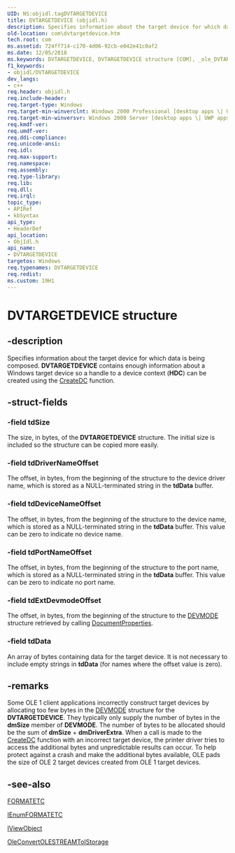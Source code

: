 ```yaml
---
UID: NS:objidl.tagDVTARGETDEVICE
title: DVTARGETDEVICE (objidl.h)
description: Specifies information about the target device for which data is being composed. DVTARGETDEVICE contains enough information about a Windows target device so a handle to a device context (HDC) can be created using the CreateDC function.
old-location: com\dvtargetdevice.htm
tech.root: com
ms.assetid: 724ff714-c170-4d06-92cb-e042e41c0af2
ms.date: 12/05/2018
ms.keywords: DVTARGETDEVICE, DVTARGETDEVICE structure [COM], _ole_DVTARGETDEVICE, com.dvtargetdevice, objidl/DVTARGETDEVICE
f1_keywords:
- objidl/DVTARGETDEVICE
dev_langs:
- c++
req.header: objidl.h
req.include-header: 
req.target-type: Windows
req.target-min-winverclnt: Windows 2000 Professional [desktop apps \| UWP apps]
req.target-min-winversvr: Windows 2000 Server [desktop apps \| UWP apps]
req.kmdf-ver: 
req.umdf-ver: 
req.ddi-compliance: 
req.unicode-ansi: 
req.idl: 
req.max-support: 
req.namespace: 
req.assembly: 
req.type-library: 
req.lib: 
req.dll: 
req.irql: 
topic_type:
- APIRef
- kbSyntax
api_type:
- HeaderDef
api_location:
- ObjIdl.h
api_name:
- DVTARGETDEVICE
targetos: Windows
req.typenames: DVTARGETDEVICE
req.redist: 
ms.custom: 19H1
---
```


# DVTARGETDEVICE structure


## -description


Specifies information about the target device for which data is being composed. <b>DVTARGETDEVICE</b> contains enough information about a Windows target device so a handle to a device context (<b>HDC</b>) can be created using the <a href="https://docs.microsoft.com/windows/desktop/api/wingdi/nf-wingdi-createdca">CreateDC</a> function. 




## -struct-fields




### -field tdSize

The size, in bytes, of the <b>DVTARGETDEVICE</b> structure. The initial size is included so the structure can be copied more easily.


### -field tdDriverNameOffset

The offset, in bytes, from the beginning of the structure to the device driver name, which is stored as a NULL-terminated string in the <b>tdData</b> buffer.


### -field tdDeviceNameOffset

The offset, in bytes, from the beginning of the structure to the device name, which is stored as a NULL-terminated string in the <b>tdData</b> buffer. This value can be zero to indicate no device name.


### -field tdPortNameOffset

The offset, in bytes, from the beginning of the structure to the port name, which is stored as a NULL-terminated string in the <b>tdData</b> buffer. This value can be zero to indicate no port name.


### -field tdExtDevmodeOffset

The offset, in bytes, from the beginning of the structure to the <a href="https://docs.microsoft.com/windows/win32/api/wingdi/ns-wingdi-devmodea">DEVMODE</a> structure retrieved by calling <a href="https://docs.microsoft.com/windows/desktop/printdocs/documentproperties">DocumentProperties</a>.


### -field tdData

An array of bytes containing data for the target device. It is not necessary to include empty strings in <b>tdData</b> (for names where the offset value is zero).



## -remarks



Some OLE 1 client applications incorrectly construct target devices by allocating too few bytes in the <a href="https://docs.microsoft.com/windows/win32/api/wingdi/ns-wingdi-devmodea">DEVMODE</a> structure for the <b>DVTARGETDEVICE</b>. They typically only supply the number of bytes in the <b>dmSize</b> member of <b>DEVMODE</b>. The number of bytes to be allocated should be the sum of <b>dmSize</b> + <b>dmDriverExtra</b>. When a call is made to the <a href="https://docs.microsoft.com/windows/desktop/api/wingdi/nf-wingdi-createdca">CreateDC</a> function with an incorrect target device, the printer driver tries to access the additional bytes and unpredictable results can occur. To help protect against a crash and make the additional bytes available, OLE pads the size of OLE 2 target devices created from OLE 1 target devices.




## -see-also




<a href="https://docs.microsoft.com/windows/desktop/api/objidl/ns-objidl-formatetc">FORMATETC</a>



<a href="https://docs.microsoft.com/windows/desktop/api/objidl/nn-objidl-ienumformatetc">IEnumFORMATETC</a>



<a href="https://docs.microsoft.com/windows/desktop/api/oleidl/nn-oleidl-iviewobject">IViewObject</a>



<a href="https://docs.microsoft.com/windows/desktop/api/ole2/nf-ole2-oleconvertolestreamtoistorage">OleConvertOLESTREAMToIStorage</a>
 

 

